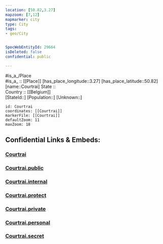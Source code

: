 ```yaml
---
location: [50.82,3.27] 
mapzoom: [7,12] 
mapmarker: city 
type: City
tags:
- geo/City


SpocWebEntityId: 29664
isDeleted: false
confidential: public

---
```

#is_a_/Place  
#is_a_ :: [[Place]] 
[has_place_longitude::3.27] 
[has_place_latitude::50.82] 
[name::Courtrai] 
State ::  
Country :: [[Belgium]]  
[StateId::] 
[Population::] 
[Unknown::] 


```leaflet
id: Courtrai
coordinates: [[Courtrai]] 
markerFile: [[Courtrai]] 
defaultZoom: 11 
maxZoom: 18
```


## Confidential Links & Embeds: 

### [Courtrai](/_Standards/Earth/Continent/Europe/Europe~West/Belgium/Regions~Belgium/Vlaanderen/counties~Vlaanderen/West_Flanders/City/Courtrai.md) 

### [Courtrai.public](/_public/Earth/Continent/Europe/Europe~West/Belgium/Regions~Belgium/Vlaanderen/counties~Vlaanderen/West_Flanders/City/Courtrai.public.md) 

### [Courtrai.internal](/_internal/Earth/Continent/Europe/Europe~West/Belgium/Regions~Belgium/Vlaanderen/counties~Vlaanderen/West_Flanders/City/Courtrai.internal.md) 

### [Courtrai.protect](/_protect/Earth/Continent/Europe/Europe~West/Belgium/Regions~Belgium/Vlaanderen/counties~Vlaanderen/West_Flanders/City/Courtrai.protect.md) 

### [Courtrai.private](/_private/Earth/Continent/Europe/Europe~West/Belgium/Regions~Belgium/Vlaanderen/counties~Vlaanderen/West_Flanders/City/Courtrai.private.md) 

### [Courtrai.personal](/_personal/Earth/Continent/Europe/Europe~West/Belgium/Regions~Belgium/Vlaanderen/counties~Vlaanderen/West_Flanders/City/Courtrai.personal.md) 

### [Courtrai.secret](/_secret/Earth/Continent/Europe/Europe~West/Belgium/Regions~Belgium/Vlaanderen/counties~Vlaanderen/West_Flanders/City/Courtrai.secret.md)

